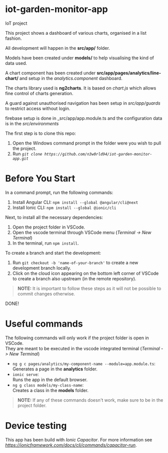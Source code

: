 # iot-garden-monitor-app
IoT project

This project shows a dashboard of various charts, organised in a list fashion.

All development will happen in the __src/app/__ folder.

Models have been created under __models/__ to help visualising the kind of data used.

A chart component has been created under __src/app/pages/analytics/line-chart/__ and setup in the _analytics.component_ dashboard.

The charts library used is __ng2charts__. It is based on _chart.js_ which allows fine control of charts generation.

A guard against unauthorised navigation has been setup in _src/app/guards_ to restrict access without login.

firebase setup is done in _src/app/app.module.ts and the configuration data is in the _src/environments_

The first step is to clone this repo:
1. Open the Windows command prompt in the folder were you wish to pull the project.
2. Run _```git clone https://github.com/n3w0rld94/iot-garden-monitor-app.git```_


# Before You Start
In a command prompt, run the following commands:
1. Install Angular CLI: ```npm install --global @angular/cli@next```
2. Install Ionic CLI: ```npm install --global @ionic/cli```

Next, to install all the necessary dependencies:

1. Open the project folder in VSCode.
2. Open the vscode terminal through VSCode menu (_Terminal -> New Terminal_)
3. In the terminal, run ```npm install```.

To create a branch and start the development:  

1. Run ```git checkout -b 'name-of-your-branch'``` to create a new development branch locally.
2. Click on the cloud icon appearing on the bottom left corner of VSCode to create a branch also upstream (in the remote repository).

>__NOTE:__ It is important to follow these steps as it will not be possible to commit changes otherwise.



DONE!

# Useful commands

The following commands will only work if the project folder is open in VSCode.  
They are meant to be executed in the vscode integrated terminal (_Terminal -> New Terminal_)

+ ```ng g c pages/analytics/my-component-name --module=app.module.ts```:  
   Generates a page in the __analytics__ folder.
+ ```ionic serve```:  
Runs the app in the default browser.
+ ```ng g class models/my-class-name```:  
Creates a class in the __models__ folder.

>__NOTE:__ If any of these commands doesn't work, make sure to be in the project folder.

# Device testing
This app has been build with _Ionic Capacitor_. For more information see *_https://ionicframework.com/docs/cli/commands/capacitor-run_*.
